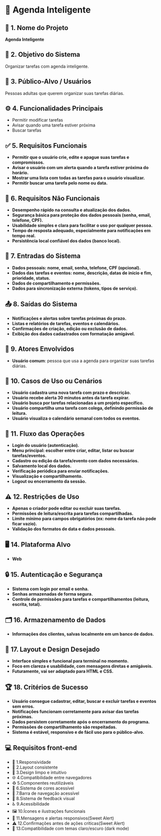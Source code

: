 # 📅 Agenda Inteligente

## 📌 1. Nome do Projeto
**Agenda Inteligente**

## 🎯 2. Objetivo do Sistema
Organizar tarefas com agenda inteligente.

## 👥 3. Público-Alvo / Usuários
Pessoas adultas que querem organizar suas tarefas diárias.

## ⚙️ 4. Funcionalidades Principais
- Permitir modificar tarefas  
- Avisar quando uma tarefa estiver próxima  
- Buscar tarefas  

## ✅ 5. Requisitos Funcionais
- **Permitir que o usuário crie, edite e apague suas tarefas e compromissos.**  
- **Avisar o usuário com um alerta quando a tarefa estiver próxima do horário.**  
- **Mostrar uma lista com todas as tarefas para o usuário visualizar.**  
- **Permitir buscar uma tarefa pelo nome ou data.**

## 🚀 6. Requisitos Não Funcionais
- **Desempenho rápido na consulta e atualização dos dados.**  
- **Segurança básica para proteção dos dados pessoais (senha, email, telefone, CPF).**  
- **Usabilidade simples e clara para facilitar o uso por qualquer pessoa.**  
- **Tempo de resposta adequado, especialmente para notificações em tempo real.**  
- **Persistência local confiável dos dados (banco local).**

## 📝 7. Entradas do Sistema
- **Dados pessoais: nome, email, senha, telefone, CPF (opcional).**  
- **Dados das tarefas e eventos: nome, descrição, datas de início e fim, prioridade, status.**  
- **Dados de compartilhamento e permissões.**  
- **Dados para sincronização externa (tokens, tipos de serviço).**

## 📤 8. Saídas do Sistema
- **Notificações e alertas sobre tarefas próximas do prazo.**  
- **Listas e relatórios de tarefas, eventos e calendários.**  
- **Confirmações de criação, edição ou exclusão de dados.**  
- **Exibição dos dados cadastrados com formatação amigável.**

## 👤 9. Atores Envolvidos
- **Usuário comum**: pessoa que usa a agenda para organizar suas tarefas diárias.

## 📌 10. Casos de Uso ou Cenários
- **Usuário cadastra uma nova tarefa com prazo e descrição.**  
- **Usuário recebe alerta 30 minutos antes da tarefa expirar.**  
- **Usuário busca por tarefas relacionadas a um projeto específico.**  
- **Usuário compartilha uma tarefa com colega, definindo permissão de leitura.**  
- **Usuário visualiza o calendário semanal com todos os eventos.**

## 🔄 11. Fluxo das Operações
- **Login do usuário (autenticação).**  
- **Menu principal: escolher entre criar, editar, listar ou buscar tarefas/eventos.**  
- **Cadastro ou edição da tarefa/evento com dados necessários.**  
- **Salvamento local dos dados.**  
- **Verificação periódica para enviar notificações.**  
- **Visualização e compartilhamento.**  
- **Logout ou encerramento da sessão.**

## ⚠️ 12. Restrições de Uso
- **Apenas o criador pode editar ou excluir suas tarefas.**  
- **Permissões de leitura/escrita para tarefas compartilhadas.**  
- **Limite mínimo para campos obrigatórios (ex: nome da tarefa não pode ficar vazio).**  
- **Validação dos formatos de data e dados pessoais.**

## 🖥️ 14. Plataforma Alvo
- **Web**

## 🔒 15. Autenticação e Segurança
- **Sistema com login por email e senha.**  
- **Senhas armazenadas de forma segura.**  
- **Controle de permissões para tarefas e compartilhamentos (leitura, escrita, total).**

## 🗂️ 16. Armazenamento de Dados
- **Informações dos clientes, salvas localmente em um banco de dados.**

## 🎨 17. Layout e Design Desejado
- **Interface simples e funcional para terminal no momento.**  
- **Foco em clareza e usabilidade, com mensagens diretas e amigáveis.**  
- **Futuramente, vai ser adaptado para HTML e CSS.**

## 🏆 18. Critérios de Sucesso
- **Usuário consegue cadastrar, editar, buscar e excluir tarefas e eventos sem erros.**  
- **Notificações funcionam corretamente para avisar das tarefas próximas.**  
- **Dados persistem corretamente após o encerramento do programa.**  
- **Permissões de compartilhamento são respeitadas.**  
- **Sistema é estável, responsivo e de fácil uso para o público-alvo.**


## 💻 Requisitos front-end
- 🧩 1.Responsividade
- 🧱 2.Layout consistente
- 🧼 3.Design limpo e intuitivo
- 🌐 4.Compatibilidade entre navegadores
- ♻️ 5.Componentes reutilizáveis
- 🎨 6.Sistema de cores acessível
- 🧭 7.Barra de navegação acessível
- 🔁 8.Sistema de feedback visual
- ♿ 9.Acessibilidade
- 🖼️ 10.Ícones e ilustrações funcionais
- 📱 11.Mensagens e alertas responsivos(Sweet Alert)
- ⚠️ 12.Confirmações antes de ações críticas(Sweet Alert)
- 🌙 13.Compatibilidade com temas claro/escuro (dark mode)
